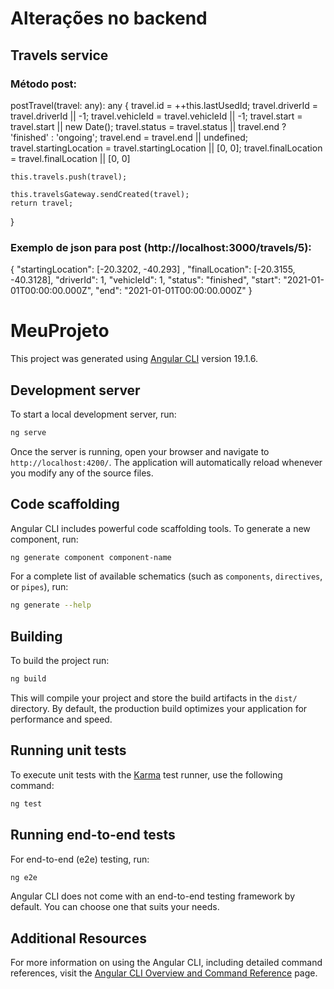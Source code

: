 # Alterações no backend
## Travels service
### Método post:
postTravel(travel: any): any {
    travel.id = ++this.lastUsedId;
    travel.driverId = travel.driverId || -1;
    travel.vehicleId = travel.vehicleId || -1;
    travel.start = travel.start || new Date();
    travel.status = travel.status || travel.end ? 'finished' : 'ongoing';
    travel.end = travel.end || undefined;
    travel.startingLocation = travel.startingLocation || [0, 0];
    travel.finalLocation = travel.finalLocation || [0, 0]

    this.travels.push(travel);

    this.travelsGateway.sendCreated(travel);
    return travel;
  }

### Exemplo de json para post (http://localhost:3000/travels/5):
{
    "startingLocation": [-20.3202, -40.293] ,
    "finalLocation": [-20.3155, -40.3128],
    "driverId": 1,
    "vehicleId": 1,
    "status": "finished",
    "start": "2021-01-01T00:00:00.000Z",
    "end": "2021-01-01T00:00:00.000Z"
  }

# MeuProjeto

This project was generated using [Angular CLI](https://github.com/angular/angular-cli) version 19.1.6.

## Development server

To start a local development server, run:

```bash
ng serve
```

Once the server is running, open your browser and navigate to `http://localhost:4200/`. The application will automatically reload whenever you modify any of the source files.

## Code scaffolding

Angular CLI includes powerful code scaffolding tools. To generate a new component, run:

```bash
ng generate component component-name
```

For a complete list of available schematics (such as `components`, `directives`, or `pipes`), run:

```bash
ng generate --help
```

## Building

To build the project run:

```bash
ng build
```

This will compile your project and store the build artifacts in the `dist/` directory. By default, the production build optimizes your application for performance and speed.

## Running unit tests

To execute unit tests with the [Karma](https://karma-runner.github.io) test runner, use the following command:

```bash
ng test
```

## Running end-to-end tests

For end-to-end (e2e) testing, run:

```bash
ng e2e
```

Angular CLI does not come with an end-to-end testing framework by default. You can choose one that suits your needs.

## Additional Resources

For more information on using the Angular CLI, including detailed command references, visit the [Angular CLI Overview and Command Reference](https://angular.dev/tools/cli) page.
